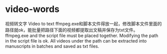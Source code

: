 # video-words
视频转文字 Video to text
ffmpeg.exe和脚本文件得放一起，修改脚本文件里面的路径就ok，能批量把路径下面的视频都提取出文稿并保存为txt文件。  
ffmpeg.exe and the script file must be placed together. Modifying the path in the script file is ok. All videos under the path can be extracted into manuscripts in batches and saved as txt files.
